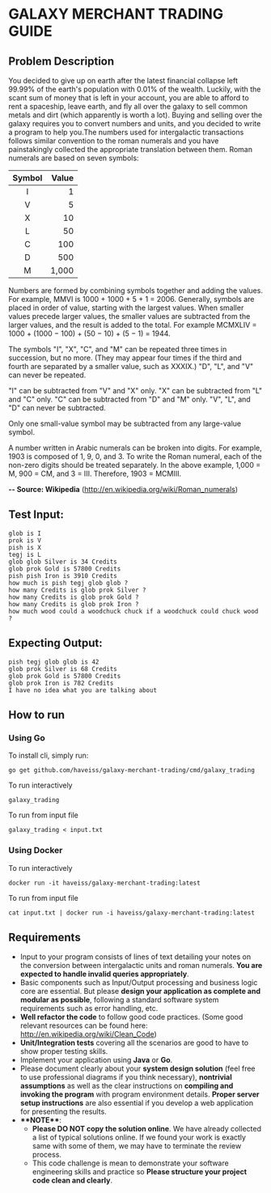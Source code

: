 # GALAXY MERCHANT TRADING GUIDE 

## Problem Description 

You decided to give up on earth after the latest financial collapse left 99.99% of the earth's
population with 0.01% of the wealth. Luckily, with the scant sum of money that is left in your
account, you are able to afford to rent a spaceship, leave earth, and fly all over the galaxy to sell
common metals and dirt (which apparently is worth a lot). Buying and selling over the galaxy
requires you to convert numbers and units, and you decided to write a program to help you.The
numbers used for intergalactic transactions follows similar convention to the roman numerals and
you have painstakingly collected the appropriate translation between them. Roman numerals are
based on seven symbols: 

| Symbol | Value |
|:------:|------:|
| I      |     1 |
| V      |     5 |
| X      |    10 |
| L      |    50 |
| C      |   100 |
| D      |   500 |
| M      | 1,000 |

Numbers are formed by combining symbols together and adding the values. For example, MMVI is
1000 + 1000 + 5 + 1 = 2006. Generally, symbols are placed in order of value, starting with the
largest values. When smaller values precede larger values, the smaller values are subtracted from
the larger values, and the result is added to the total. For example MCMXLIV = 1000 + (1000 −
100) + (50 − 10) + (5 − 1) = 1944. 

The symbols "I", "X", "C", and "M" can be repeated three times in succession, but no more. (They
may appear four times if the third and fourth are separated by a smaller value, such as XXXIX.)
"D", "L", and "V" can never be repeated. 

"I" can be subtracted from "V" and "X" only. "X" can be subtracted from "L" and "C" only. "C" can
be subtracted from "D" and "M" only. "V", "L", and "D" can never be subtracted. 

Only one small-value symbol may be subtracted from any large-value symbol. 

A number written in Arabic numerals can be broken into digits. For example, 1903 is composed of
1, 9, 0, and 3. To write the Roman numeral, each of the non-zero digits should be treated separately.
In the above example, 1,000 = M, 900 = CM, and 3 = III. Therefore, 1903 = MCMIII. 

__**-- Source: Wikipedia**__ (http://en.wikipedia.org/wiki/Roman_numerals) 

Test Input:
-------------
```
glob is I
prok is V
pish is X
tegj is L
glob glob Silver is 34 Credits
glob prok Gold is 57800 Credits
pish pish Iron is 3910 Credits
how much is pish tegj glob glob ?
how many Credits is glob prok Silver ?
how many Credits is glob prok Gold ?
how many Credits is glob prok Iron ?
how much wood could a woodchuck chuck if a woodchuck could chuck wood ?
```

Expecting Output:
---------------
```
pish tegj glob glob is 42
glob prok Silver is 68 Credits
glob prok Gold is 57800 Credits
glob prok Iron is 782 Credits
I have no idea what you are talking about 
```

## How to run

### Using Go

To install cli, simply run:

```
go get github.com/haveiss/galaxy-merchant-trading/cmd/galaxy_trading
```

To run interactively

```
galaxy_trading
```

To run from input file

```
galaxy_trading < input.txt
```

### Using Docker

To run interactively

```
docker run -it haveiss/galaxy-merchant-trading:latest
```

To run from input file

```
cat input.txt | docker run -i haveiss/galaxy-merchant-trading:latest
```

## Requirements

- Input to your program consists of lines of text detailing your notes on the conversion between
intergalactic units and roman numerals. **You are expected to handle invalid queries
appropriately**.
- Basic components such as Input/Output processing and business logic core are essential. But
please **design your application as complete and modular as possible**, following a standard
software system requirements such as error handling, etc.
- **Well refactor the code** to follow good code practices. (Some good relevant resources can be
found here: http://en.wikipedia.org/wiki/Clean_Code)
- **Unit/Integration tests** covering all the scenarios are good to have to show proper testing skills.
- Implement your application using **Java** or **Go**.
- Please document clearly about your **system design solution** (feel free to use professional
diagrams if you think necessary), **nontrivial assumptions** as well as the clear instructions on
**compiling and invoking the program** with program environment details. **Proper server setup
instructions** are also essential if you develop a web application for presenting the results.
- **&ast;&ast;NOTE&ast;&ast;**:
    - **Please DO NOT copy the solution online**. We have already collected a list of typical
solutions online. If we found your work is exactly same with some of them, we may have to
terminate the review process.
    - This code challenge is mean to demonstrate your software engineering skills and practice so
**Please structure your project code clean and clearly**.